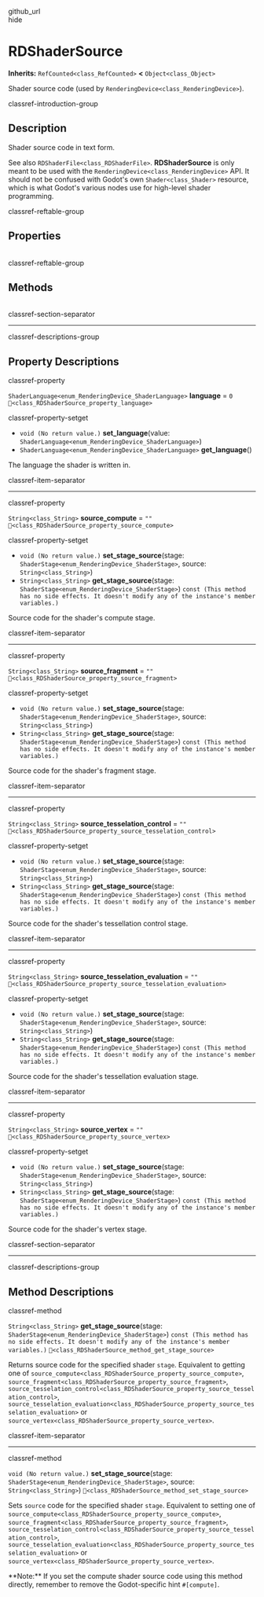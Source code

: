 github\_url  
hide

# RDShaderSource

**Inherits:** `RefCounted<class_RefCounted>` **&lt;**
`Object<class_Object>`

Shader source code (used by `RenderingDevice<class_RenderingDevice>`).

classref-introduction-group

## Description

Shader source code in text form.

See also `RDShaderFile<class_RDShaderFile>`. **RDShaderSource** is only
meant to be used with the `RenderingDevice<class_RenderingDevice>` API.
It should not be confused with Godot's own `Shader<class_Shader>`
resource, which is what Godot's various nodes use for high-level shader
programming.

classref-reftable-group

## Properties

<table>
<tbody>
<tr>
</tr>
<tr>
</tr>
<tr>
</tr>
<tr>
</tr>
<tr>
</tr>
<tr>
</tr>
</tbody>
</table>

classref-reftable-group

## Methods

<table>
<tbody>
<tr>
</tr>
<tr>
</tr>
</tbody>
</table>

classref-section-separator

------------------------------------------------------------------------

classref-descriptions-group

## Property Descriptions

classref-property

`ShaderLanguage<enum_RenderingDevice_ShaderLanguage>` **language** = `0`
`🔗<class_RDShaderSource_property_language>`

classref-property-setget

-   `void (No return value.)` **set\_language**(value:
    `ShaderLanguage<enum_RenderingDevice_ShaderLanguage>`)
-   `ShaderLanguage<enum_RenderingDevice_ShaderLanguage>`
    **get\_language**()

The language the shader is written in.

classref-item-separator

------------------------------------------------------------------------

classref-property

`String<class_String>` **source\_compute** = `""`
`🔗<class_RDShaderSource_property_source_compute>`

classref-property-setget

-   `void (No return value.)` **set\_stage\_source**(stage:
    `ShaderStage<enum_RenderingDevice_ShaderStage>`, source:
    `String<class_String>`)
-   `String<class_String>` **get\_stage\_source**(stage:
    `ShaderStage<enum_RenderingDevice_ShaderStage>`)
    `const (This method has no side effects. It doesn't modify any of the instance's member variables.)`

Source code for the shader's compute stage.

classref-item-separator

------------------------------------------------------------------------

classref-property

`String<class_String>` **source\_fragment** = `""`
`🔗<class_RDShaderSource_property_source_fragment>`

classref-property-setget

-   `void (No return value.)` **set\_stage\_source**(stage:
    `ShaderStage<enum_RenderingDevice_ShaderStage>`, source:
    `String<class_String>`)
-   `String<class_String>` **get\_stage\_source**(stage:
    `ShaderStage<enum_RenderingDevice_ShaderStage>`)
    `const (This method has no side effects. It doesn't modify any of the instance's member variables.)`

Source code for the shader's fragment stage.

classref-item-separator

------------------------------------------------------------------------

classref-property

`String<class_String>` **source\_tesselation\_control** = `""`
`🔗<class_RDShaderSource_property_source_tesselation_control>`

classref-property-setget

-   `void (No return value.)` **set\_stage\_source**(stage:
    `ShaderStage<enum_RenderingDevice_ShaderStage>`, source:
    `String<class_String>`)
-   `String<class_String>` **get\_stage\_source**(stage:
    `ShaderStage<enum_RenderingDevice_ShaderStage>`)
    `const (This method has no side effects. It doesn't modify any of the instance's member variables.)`

Source code for the shader's tessellation control stage.

classref-item-separator

------------------------------------------------------------------------

classref-property

`String<class_String>` **source\_tesselation\_evaluation** = `""`
`🔗<class_RDShaderSource_property_source_tesselation_evaluation>`

classref-property-setget

-   `void (No return value.)` **set\_stage\_source**(stage:
    `ShaderStage<enum_RenderingDevice_ShaderStage>`, source:
    `String<class_String>`)
-   `String<class_String>` **get\_stage\_source**(stage:
    `ShaderStage<enum_RenderingDevice_ShaderStage>`)
    `const (This method has no side effects. It doesn't modify any of the instance's member variables.)`

Source code for the shader's tessellation evaluation stage.

classref-item-separator

------------------------------------------------------------------------

classref-property

`String<class_String>` **source\_vertex** = `""`
`🔗<class_RDShaderSource_property_source_vertex>`

classref-property-setget

-   `void (No return value.)` **set\_stage\_source**(stage:
    `ShaderStage<enum_RenderingDevice_ShaderStage>`, source:
    `String<class_String>`)
-   `String<class_String>` **get\_stage\_source**(stage:
    `ShaderStage<enum_RenderingDevice_ShaderStage>`)
    `const (This method has no side effects. It doesn't modify any of the instance's member variables.)`

Source code for the shader's vertex stage.

classref-section-separator

------------------------------------------------------------------------

classref-descriptions-group

## Method Descriptions

classref-method

`String<class_String>` **get\_stage\_source**(stage:
`ShaderStage<enum_RenderingDevice_ShaderStage>`)
`const (This method has no side effects. It doesn't modify any of the instance's member variables.)`
`🔗<class_RDShaderSource_method_get_stage_source>`

Returns source code for the specified shader `stage`. Equivalent to
getting one of
`source_compute<class_RDShaderSource_property_source_compute>`,
`source_fragment<class_RDShaderSource_property_source_fragment>`,
`source_tesselation_control<class_RDShaderSource_property_source_tesselation_control>`,
`source_tesselation_evaluation<class_RDShaderSource_property_source_tesselation_evaluation>`
or `source_vertex<class_RDShaderSource_property_source_vertex>`.

classref-item-separator

------------------------------------------------------------------------

classref-method

`void (No return value.)` **set\_stage\_source**(stage:
`ShaderStage<enum_RenderingDevice_ShaderStage>`, source:
`String<class_String>`)
`🔗<class_RDShaderSource_method_set_stage_source>`

Sets `source` code for the specified shader `stage`. Equivalent to
setting one of
`source_compute<class_RDShaderSource_property_source_compute>`,
`source_fragment<class_RDShaderSource_property_source_fragment>`,
`source_tesselation_control<class_RDShaderSource_property_source_tesselation_control>`,
`source_tesselation_evaluation<class_RDShaderSource_property_source_tesselation_evaluation>`
or `source_vertex<class_RDShaderSource_property_source_vertex>`.

\*\*Note:\*\* If you set the compute shader source code using this
method directly, remember to remove the Godot-specific hint
`#[compute]`.
